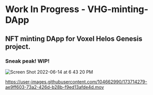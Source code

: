# Work In Progress - VHG-minting-DApp
## NFT minting DApp for Voxel Helos Genesis project.
### Sneak peak! WIP!
![Screen Shot 2022-06-14 at 6 43 20 PM](https://user-images.githubusercontent.com/104662990/173712755-f2710e63-2fd6-4622-be1a-28f4608f0248.png)


https://user-images.githubusercontent.com/104662990/173714279-ae9ff603-73a2-426d-b28b-f9ed13afde4d.mov

